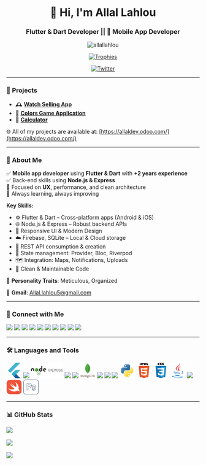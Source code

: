 <h1 align="center">👋 Hi, I'm Allal Lahlou</h1>
<h3 align="center"> Flutter & Dart Developer || 📱 Mobile App Developer</h3>

<p align="center">
  <img src="https://komarev.com/ghpvc/?username=allallahlou&label=Profile%20views&color=0e75b6&style=flat" alt="allallahlou" />
</p>

<p align="center">
  <a href="https://github.com/ryo-ma/github-profile-trophy">
    <img src="https://github-profile-trophy.vercel.app/?username=allallahlou" alt="Trophies" />
  </a>
</p>

<p align="center">
  <a href="https://twitter.com/samil28864" target="blank">
    <img src="https://img.shields.io/twitter/follow/samil28864?logo=twitter&style=for-the-badge" alt="Twitter" />
  </a>
</p>

---

### 🚀 Projects

- 🕰️ **[Watch Selling App](https://github.com/Allallahlou/App_E-eccommerce)**
- 🎨 **[Colors Game Application](https://github.com/Allallahlou/Color_Screen)**
- 🧮 **[Calculator](https://github.com/Allallahlou/CalculatrisApp)**

🌐 All of my projects are available at: [https://allaldev.odoo.com/](https://allaldev.odoo.com/)

---

### 💬 About Me

✅ **Mobile app developer** using **Flutter & Dart** with **+2 years experience**  
✅ Back-end skills using **Node.js & Express**  
🎯 Focused on **UX**, performance, and clean architecture  
🧠 Always learning, always improving

**Key Skills:**

- ⚙️ Flutter & Dart – Cross-platform apps (Android & iOS)  
- 🌐 Node.js & Express – Robust backend APIs  
- 🎨 Responsive UI & Modern Design  
- ☁️ Firebase, SQLite – Local & Cloud storage  
- 🔗 REST API consumption & creation  
- 🔄 State management: Provider, Bloc, Riverpod  
- 🗺️ Integration: Maps, Notifications, Uploads  
- 🧼 Clean & Maintainable Code

🧠 **Personality Traits**: Meticulous, Organized

📧 **Gmail**: Allal.lahlou5@gmail.com

---

### 🤝 Connect with Me

<p align="left">
<a href="https://dev.to/allal_lahlou_4f7feb0e549a" target="blank"><img src="https://raw.githubusercontent.com/rahuldkjain/github-profile-readme-generator/master/src/images/icons/Social/devto.svg" width="30" /></a>
<a href="https://twitter.com/samil28864" target="blank"><img src="https://raw.githubusercontent.com/rahuldkjain/github-profile-readme-generator/master/src/images/icons/Social/twitter.svg" width="30" /></a>
<a href="https://www.linkedin.com/in/allallahlouofficiel/" target="blank"><img src="https://raw.githubusercontent.com/rahuldkjain/github-profile-readme-generator/master/src/images/icons/Social/linked-in-alt.svg" width="30" /></a>
<a href="https://stackoverflow.com/users/26385108/allal-lahlou" target="blank"><img src="https://raw.githubusercontent.com/rahuldkjain/github-profile-readme-generator/master/src/images/icons/Social/stack-overflow.svg" width="30" /></a>
<a href="https://web.facebook.com/allallahlouofficiel1/" target="blank"><img src="https://raw.githubusercontent.com/rahuldkjain/github-profile-readme-generator/master/src/images/icons/Social/facebook.svg" width="30" /></a>
<a href="https://www.instagram.com/allallahlouofficiel/" target="blank"><img src="https://raw.githubusercontent.com/rahuldkjain/github-profile-readme-generator/master/src/images/icons/Social/instagram.svg" width="30" /></a>
<a href="https://dribbble.com/account/profile" target="blank"><img src="https://raw.githubusercontent.com/rahuldkjain/github-profile-readme-generator/master/src/images/icons/Social/dribbble.svg" width="30" /></a>
<a href="https://medium.com/@allal.lahlou5" target="blank"><img src="https://raw.githubusercontent.com/rahuldkjain/github-profile-readme-generator/master/src/images/icons/Social/medium.svg" width="30" /></a>
<a href="https://www.youtube.com/@allallahlouofficial" target="blank"><img src="https://raw.githubusercontent.com/rahuldkjain/github-profile-readme-generator/master/src/images/icons/Social/youtube.svg" width="30" /></a>
<a href="https://discord.com/channels/@me" target="blank"><img src="https://raw.githubusercontent.com/rahuldkjain/github-profile-readme-generator/master/src/images/icons/Social/discord.svg" width="30" /></a>
</p>

---

### 🛠️ Languages and Tools

<p align="left">
<img src="https://raw.githubusercontent.com/devicons/devicon/master/icons/flutter/flutter-original.svg" width="40" />
<img src="https://www.vectorlogo.zone/logos/dartlang/dartlang-icon.svg" width="40" />
<img src="https://raw.githubusercontent.com/devicons/devicon/master/icons/nodejs/nodejs-original-wordmark.svg" width="40" />
<img src="https://raw.githubusercontent.com/devicons/devicon/master/icons/express/express-original-wordmark.svg" width="40" />
<img src="https://www.vectorlogo.zone/logos/firebase/firebase-icon.svg" width="40" />
<img src="https://www.vectorlogo.zone/logos/sqlite/sqlite-icon.svg" width="40" />
<img src="https://raw.githubusercontent.com/devicons/devicon/master/icons/mongodb/mongodb-original-wordmark.svg" width="40" />
<img src="https://www.vectorlogo.zone/logos/git-scm/git-scm-icon.svg" width="40" />
<img src="https://www.vectorlogo.zone/logos/postman/postman-icon.svg" width="40" />
<img src="https://www.vectorlogo.zone/logos/figma/figma-icon.svg" width="40" />
<img src="https://raw.githubusercontent.com/devicons/devicon/master/icons/python/python-original.svg" width="40" />
<img src="https://raw.githubusercontent.com/devicons/devicon/master/icons/html5/html5-original-wordmark.svg" width="40" />
<img src="https://raw.githubusercontent.com/devicons/devicon/master/icons/css3/css3-original-wordmark.svg" width="40" />
<img src="https://raw.githubusercontent.com/devicons/devicon/master/icons/java/java-original.svg" width="40" />
<img src="https://www.vectorlogo.zone/logos/kotlinlang/kotlinlang-icon.svg" width="40" />
<img src="https://raw.githubusercontent.com/devicons/devicon/master/icons/swift/swift-original.svg" width="40" />
<img src="https://raw.githubusercontent.com/devicons/devicon/master/icons/photoshop/photoshop-line.svg" width="40" />
</p>

---

### 📊 GitHub Stats

<p align="left">
  <img src="https://github-readme-stats.vercel.app/api/top-langs?username=allallahlou&show_icons=true&locale=en&layout=compact" />
</p>
<p>
  <img src="https://github-readme-stats.vercel.app/api?username=allallahlou&show_icons=true&locale=en" />
</p>
<p>
  <img src="https://github-readme-streak-stats.herokuapp.com/?user=allallahlou" />
</p>
